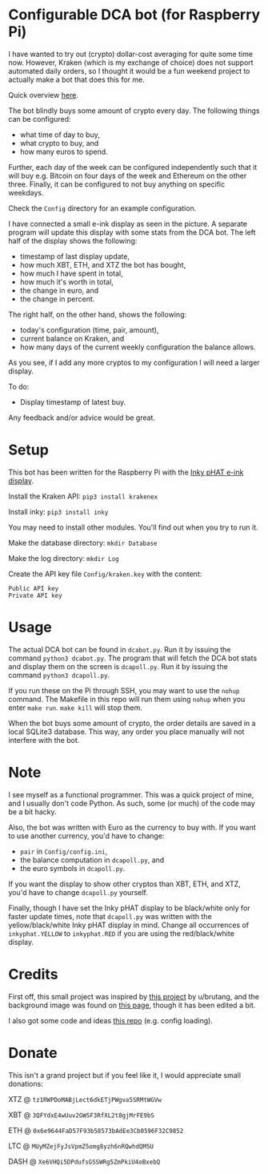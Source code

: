 # Configurable DCA bot (for Raspberry Pi)
I have wanted to try out (crypto) dollar-cost averaging for quite some time now. However, Kraken (which is my exchange of choice) does not support automated daily orders, so I thought it would be a fun weekend project to actually make a bot that does this for me.

Quick overview [here](https://www.reddit.com/r/CryptoCurrency/comments/fkvsb7/i_made_a_configurable_dca_bot_using_a_raspberry/).

The bot blindly buys some amount of crypto every day. The following things can be configured:

* what time of day to buy,
* what crypto to buy, and
* how many euros to spend.

Further, each day of the week can be configured independently such that it will buy e.g. Bitcoin on four days of the week and Ethereum on the other three. Finally, it can be configured to not buy anything on specific weekdays.

Check the ```Config``` directory for an example configuration.

I have connected a small e-ink display as seen in the picture. A separate program will update this display with some stats from the DCA bot. The left half of the display shows the following:

* timestamp of last display update,
* how much XBT, ETH, and XTZ the bot has bought,
* how much I have spent in total,
* how much it's worth in total,
* the change in euro, and
* the change in percent.

The right half, on the other hand, shows the following:

* today's configuration (time, pair, amount),
* current balance on Kraken, and
* how many days of the current weekly configuration the balance allows.

As you see, if I add any more cryptos to my configuration I will need a larger display.

To do:
* Display timestamp of latest buy.

Any feedback and/or advice would be great.

# Setup
This bot has been written for the Raspberry Pi with the [Inky pHAT e-ink display](https://shop.pimoroni.com/products/inky-phat?variant=12549254217811).

Install the Kraken API:
```pip3 install krakenex```

Install inky:
```pip3 install inky```

You may need to install other modules. You'll find out when you try to run it.

Make the database directory:
```mkdir Database```

Make the log directory:
```mkdir Log```

Create the API key file ```Config/kraken.key``` with the content:
```
Public API key
Private API key
```

# Usage
The actual DCA bot can be found in ```dcabot.py```. Run it by issuing the command ```python3 dcabot.py```.
The program that will fetch the DCA bot stats and display them on the screen is ```dcapoll.py```. Run it by issuing the command ```python3 dcapoll.py```.

If you run these on the Pi through SSH, you may want to use the ```nohup``` command. The Makefile in this repo will run them using ```nohup``` when you enter ```make run```. ```make kill``` will stop them.

When the bot buys some amount of crypto, the order details are saved in a local SQLite3 database. This way, any order you place manually will not interfere with the bot.

# Note
I see myself as a functional programmer. This was a quick project of mine, and I usually don't code Python. As such, some (or much) of the code may be a bit hacky.

Also, the bot was written with Euro as the currency to buy with. If you want to use another currency, you'd have to change:
* ```pair``` in ```Config/config.ini```,
* the balance computation in ```dcapoll.py```, and
* the euro symbols in ```dcapoll.py```.

If you want the display to show other cryptos than XBT, ETH, and XTZ, you'd have to change ```dcapoll.py``` yourself.

Finally, though I have set the Inky pHAT display to be black/white only for faster update times, note that ```dcapoll.py``` was written with the yellow/black/white Inky pHAT display in mind. Change all occurrences of ```inkyphat.YELLOW``` to ```inkyphat.RED``` if you are using the red/black/white display.

# Credits
First off, this small project was inspired by [this project](https://www.reddit.com/r/CryptoCurrency/comments/d737wg/i_set_up_a_raspberry_pi_trading_bot_with_an_eink/) by u/brutang, and the background image was found on [this page](https://www.electromaker.io/project/view/taking-the-raspberry-pi-inky-phat-to-the-next-level), though it has been edited a bit.

I also got some code and ideas [this repo](https://github.com/Dodo33/btfd-bitcoin-bot) (e.g. config loading).

# Donate
This isn't a grand project but if you feel like it, I would appreciate small donations:

XTZ  @ ```tz1RWPDoMABjLect6dkETjPWgva5SRMtWGVw```

XBT  @ ```3QFYdxE4wUuv2GWSF3RfXL2t8gjMrFE9bS```

ETH  @ ```0x6e9644FaD57F93b58573bAdEe3Cb0596F32C9852```

LTC  @ ```MUyMZejFyJsVpmZ5omg8yzh6nRQwhdQM5U```

DASH @ ```Xe6VHQi5DPdufsGSSWRg5ZmPkiU4oBxebQ```
